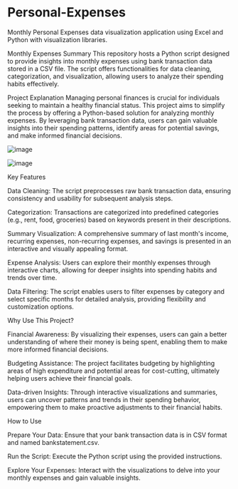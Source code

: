 # Personal-Expenses
Monthly Personal Expenses data visualization application using Excel and Python with visualization libraries.

Monthly Expenses Summary
This repository hosts a Python script designed to provide insights into monthly expenses using bank transaction data stored in a CSV file. The script offers functionalities for data cleaning, categorization, and visualization, allowing users to analyze their spending habits effectively.

Project Explanation
Managing personal finances is crucial for individuals seeking to maintain a healthy financial status. This project aims to simplify the process by offering a Python-based solution for analyzing monthly expenses. By leveraging bank transaction data, users can gain valuable insights into their spending patterns, identify areas for potential savings, and make informed financial decisions.

![image](https://github.com/Sreshta05/Personal-Expenses/assets/76899515/49ef0126-dcd6-4949-b13f-0ab0cbf0e0c7)

![image](https://github.com/Sreshta05/Personal-Expenses/assets/76899515/6849d7e9-1c32-415a-b230-c1d4401e2cfe)


Key Features

 Data Cleaning: The script preprocesses raw bank transaction data, ensuring consistency and usability for subsequent analysis steps.

 Categorization: Transactions are categorized into predefined categories (e.g., rent, food, groceries) based on keywords present in their descriptions.
 
 Summary Visualization: A comprehensive summary of last month's income, recurring expenses, non-recurring expenses, and savings is presented in an interactive and visually appealing format.
 
 Expense Analysis: Users can explore their monthly expenses through interactive charts, allowing for deeper insights into spending habits and trends over time.
 
 Data Filtering: The script enables users to filter expenses by category and select specific months for detailed analysis, providing flexibility and customization options.

Why Use This Project?

 Financial Awareness: By visualizing their expenses, users can gain a better understanding of where their money is being spent, enabling them to make more informed financial decisions.
 
 Budgeting Assistance: The project facilitates budgeting by highlighting areas of high expenditure and potential areas for cost-cutting, ultimately helping users achieve their financial goals.
 
 Data-driven Insights: Through interactive visualizations and summaries, users can uncover patterns and trends in their spending behavior, empowering them to make proactive adjustments to their financial habits.

How to Use

 Prepare Your Data: Ensure that your bank transaction data is in CSV format and named bankstatement.csv.
 
 Run the Script: Execute the Python script using the provided instructions.
 
 Explore Your Expenses: Interact with the visualizations to delve into your monthly expenses and gain valuable insights.
